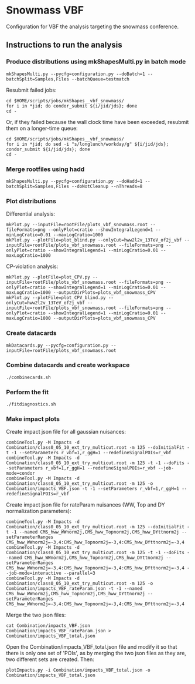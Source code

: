 # Snowmass VBF

Configuration for VBF the analysis targeting the snowmass conference. 

## Instructions to run the analysis

### Produce distributions using mkShapesMulti.py in batch mode

    mkShapesMulti.py --pycfg=configuration.py --doBatch=1 --batchSplit=Samples,Files --batchQueue=testmatch

Resubmit failed jobs:

    cd $HOME/scripts/jobs/mkShapes__vbf_snowmass/
    for i in *jid; do condor_submit ${i/jid/jds}; done
    cd -

Or, if they failed because the wall clock time have been exceeded, resubmit them on a longer-time queue:

    cd $HOME/scripts/jobs/mkShapes__vbf_snowmass/
    for i in *jid; do sed -i "s/longlunch/workday/g" ${i/jid/jds}; condor_submit ${i/jid/jds}; done
    cd -

### Merge rootfiles using hadd

    mkShapesMulti.py --pycfg=configuration.py --doHadd=1 --batchSplit=Samples,Files --doNotCleanup --nThreads=8

### Plot distributions

Differential analysis:

    mkPlot.py --inputFile=rootFile/plots_vbf_snowmass.root --fileFormats=png --onlyPlot=cratio --showIntegralLegend=1 --minLogCratio=0.01 --maxLogCratio=1000
    mkPlot.py --plotFile=plot_blind.py --onlyCut=hww2l2v_13TeV_of2j_vbf --inputFile=rootFile/plots_vbf_snowmass.root --fileFormats=png --onlyPlot=cratio --showIntegralLegend=1 --minLogCratio=0.01 --maxLogCratio=1000

CP-violation analysis:

    mkPlot.py --plotFile=plot_CPV.py --inputFile=rootFile/plots_vbf_snowmass.root --fileFormats=png --onlyPlot=cratio --showIntegralLegend=1 --minLogCratio=0.01 --maxLogCratio=1000 --outputDirPlots=plots_vbf_snowmass_CPV
    mkPlot.py --plotFile=plot_CPV_blind.py --onlyCut=hww2l2v_13TeV_of2j_vbf --inputFile=rootFile/plots_vbf_snowmass.root --fileFormats=png --onlyPlot=cratio --showIntegralLegend=1 --minLogCratio=0.01 --maxLogCratio=1000 --outputDirPlots=plots_vbf_snowmass_CPV

### Create datacards

    mkDatacards.py --pycfg=configuration.py --inputFile=rootFile/plots_vbf_snowmass.root    

### Combine datacards and create workspace

    ./combinecards.sh
    
### Perform the fit

    ./fitdiagnostics.sh

### Make impact plots

Create impact json file for all gaussian nuisances:

    combineTool.py -M Impacts -d Combination/class0_05_10_ext_try_multicut.root -m 125 --doInitialFit -t -1 --setParameters r_vbf=1,r_ggH=1 --redefineSignalPOIs=r_vbf
    combineTool.py -M Impacts -d Combination/class0_05_10_ext_try_multicut.root -m 125 -t -1 --doFits --setParameters r_vbf=1,r_ggH=1 --redefineSignalPOIs=r_vbf --job-mode=condor
    combineTool.py -M Impacts -d Combination/class0_05_10_ext_try_multicut.root -m 125 -o Combination/impacts_VBF.json -t -1 --setParameters r_vbf=1,r_ggH=1 --redefineSignalPOIs=r_vbf

Create impact json file for rateParam nuisances (WW, Top and DY normalization parameters):

    combineTool.py -M Impacts -d Combination/class0_05_10_ext_try_multicut.root -m 125 --doInitialFit -t -1 --named CMS_hww_WWnorm2j,CMS_hww_Topnorm2j,CMS_hww_DYttnorm2j --setParameterRanges CMS_hww_WWnorm2j=-3,4:CMS_hww_Topnorm2j=-3,4:CMS_hww_DYttnorm2j=-3,4
    combineTool.py -M Impacts -d Combination/class0_05_10_ext_try_multicut.root -m 125 -t -1 --doFits --named CMS_hww_WWnorm2j,CMS_hww_Topnorm2j,CMS_hww_DYttnorm2j --setParameterRanges CMS_hww_WWnorm2j=-3,4:CMS_hww_Topnorm2j=-3,4:CMS_hww_DYttnorm2j=-3,4 --job-mode=interactive --parallel=3
    combineTool.py -M Impacts -d Combination/class0_05_10_ext_try_multicut.root -m 125 -o Combination/impacts_VBF_rateParam.json -t -1 --named CMS_hww_WWnorm2j,CMS_hww_Topnorm2j,CMS_hww_DYttnorm2j --setParameterRanges CMS_hww_WWnorm2j=-3,4:CMS_hww_Topnorm2j=-3,4:CMS_hww_DYttnorm2j=-3,4

Merge the two json files:

    cat Combination/impacts_VBF.json Combination/impacts_VBF_rateParam.json > Combination/impacts_VBF_total.json

Open the Combination/impacts_VBF_total.json file and modify it so that there is only one set of 'POIs', as by merging the two json files as they are, two different sets are created. Then:    

    plotImpacts.py -i Combination/impacts_VBF_total.json -o Combination/impacts_VBF_total.json
